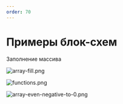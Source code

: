 ```yaml
---
order: 70
---
```


# Примеры блок-схем

Заполнение массива

![array-fill.png](https://i.postimg.cc/Jhj7P5pV/array-fill.png)


![functions.png](https://i.postimg.cc/ZqPZrKqJ/functions.png)


![array-even-negative-to-0.png](https://i.postimg.cc/DZttD90x/array-even-negative-to-0.png)
